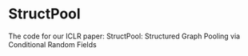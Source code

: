 # StructPool
The code for our ICLR paper: StructPool: Structured Graph Pooling via Conditional Random Fields
